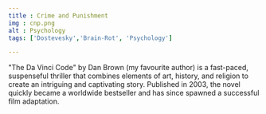 ```yaml
---
title : Crime and Punishment
img : cnp.png
alt : Psychology
tags: ['Dostevesky','Brain-Rot', 'Psychology']

---
```


"The Da Vinci Code" by Dan Brown (my favourite author) is a fast-paced, suspenseful thriller that combines elements of art, history, and religion to create an intriguing and captivating story. Published in 2003, the novel quickly became a worldwide bestseller and has since spawned a successful film adaptation.
